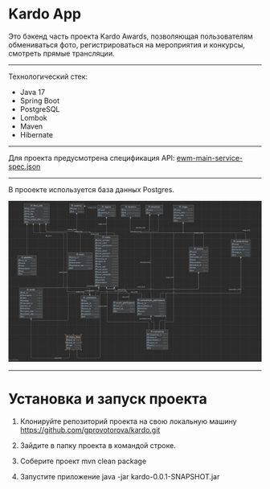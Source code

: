 # Kardo App

Это бэкенд часть проекта Kardo Awards, позволяющая пользователям обмениваться фото, регистрироваться на мероприятия и конкурсы, смотреть прямые трансляции.

____
Технологический стек:
* Java 17
* Spring Boot
* PostgreSQL
* Lombok
* Maven
* Hibernate
____

Для проекта предусмотрена спецификация API: [ewm-main-service-spec.json]([http://localhost:8080/swagger-ui.html])
____

В прооекте используется база данных Postgres.

![Схема БД](schema.png)
____
# Установка и запуск проекта
1. Клонируйте репозиторий проекта на свою локальную машину
https://github.com/gprovotorova/kardo.git

2. Зайдите в папку проекта в командой строке.

3. Соберите проект
mvn clean package

5. Запустите приложение
java -jar kardo-0.0.1-SNAPSHOT.jar
